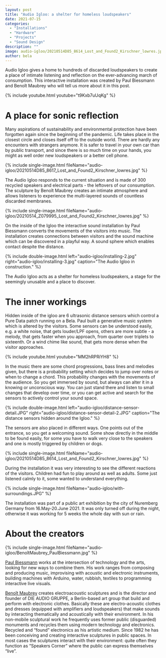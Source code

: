 ```yaml
---
layout: post
title: "Audio Igloo: a shelter for homeless loudspeakers"
date: 2021-07-15
categories:
  - "Installations"
  - "Hardware"
  - "Projects"
  - "Sound Design"
description: ""
image: audio-igloo/20210514D85_8614_Lost_and_Found2_Kirschner_lowres.jpg
author: bela
---
```


Audio Igloo gives a home to hundreds of discarded loudspeakers to create a place of intimate listening and reflection on the ever-advancing march of consumption. This interactive installation was created by Paul Biessmann and Benoît Maubrey who will tell us more about it in this post.

{% include youtube.html youtube="t9Kxb7uUqKg" %}

# A place for sonic reflection

Many aspirations of sustainability and environmental protection have been forgotten again since the beginning of the pandemic. Life takes place in the closest circle and closes itself off to the outside world. There are hardly any encounters with strangers anymore. It is safer to travel in your own car than by public transport, and since there is so much time on your hands, you might as well order new loudspeakers or a better cell phone.

{% include single-image.html fileName="audio-igloo/20210514D85_8617_Lost_and_Found2_Kirschner_lowres.jpg" %}

The Audio Igloo responds to the current situation and is made of 300 recycled speakers and electrical parts - the leftovers of our consumption. The sculpture by Benoît Maubrey creates an intimate atmosphere and allows listeners to experience the multi-layered sounds of countless discarded membranes.

{% include single-image.html fileName="audio-igloo/20210514_Z079995_Lost_and_Found2_Kirschner_lowres.jpg" %}

On the inside of the Igloo the interactive sound installation by Paul Biessmann converts the movements of the visitors into music. The installation creates connections between visitors and the sound machine which can be discovered in a playful way. A sound sphere which enables contact despite the distance.

{% include double-image.html left="audio-igloo/installing-2.jpg" right="audio-igloo/installing-3.jpg" caption="The Audio Igloo in construction." %}

The Audio Igloo acts as a shelter for homeless loudspeakers, a stage for the seemingly unusable and a place to discover.

# The inner workings

Hidden inside of the igloo are 6 ultrasonic distance sensors which control a Pure Data patch running on a Bela. Paul built a generative music system which is altered by the visitors. Some sensors can be understood easily, e.g. a white noise, that gets louder/LPF opens, others are more subtle - a melody, that gets faster when you approach, from quarter over triplets to sixteenth. Or a wind chime like sound, that gets more dense when the visitor approaches.

{% include youtube.html youtube="MM2hRPRiYH8" %}

In the music there are some chord progressions, bass lines and melodies given, but there is a probability setting which decides to jump over notes or when to change a chord. This probability changes with the movements of the audience. So you get immersed by sound, but always can alter it in a knowing or unconscious way. You can just stand there and listen to small changes that develop over time, or you can get active and search for the sensors to actively control your sound space.

{% include double-image.html left="audio-igloo/distance-sensor-detail.JPG" right="audio-igloo/distance-sensor-detail-2.JPG" caption="The distance sensors hidden around the Igloo." %}

The sensors are also placed in different ways. One points out of the entrance, so you get a welcoming sound. Some show directly in the middle to be found easily, for some you have to walk very close to the speakers and one is mostly triggered by children or dogs.

{% include single-image.html fileName="audio-igloo/20210514D85_8614_Lost_and_Found2_Kirschner_lowres.jpg" %}

During the installation it was very interesting to see the different reactions of the visitors. Children had fun to play around as well as adults. Some just listened calmly to it, some wanted to understand everything.

{% include single-image.html fileName="audio-igloo/with-surroundings.JPG" %}

The installation was part of a public art exhibition by the city of Nuremberg Germany from 16.May-20.June 2021. It was only turned off during the night, otherwise it was working for 5 weeks the whole day with sun or rain.

# About the creators

{% include single-image.html fileName="audio-igloo/BenoîtMaubrey_PaulBiessmann.jpg" %}

[Paul Biessmann](https://paul.biessmann.de/) works at the intersection of technology and the arts, looking for new ways to combine them. His work ranges from composing and producing music, improvising with acoustic and electronic instruments, building machines with Arduino, water, rubbish, textiles to programming interactive live visuals.

[Benoît Maubrey](http://benoitmaubrey.com) creates electroacoustic sculptures and is the director and founder of DIE AUDIO GRUPPE, a Berlin-based art group that build and perform with electronic  clothes. Basically  these are electro-acoustic clothes and dresses  (equipped with amplifiers and loudspeakers) that make sounds by interacting thematically and acoustically with their environment.
In his non-mobile sculptural work he frequently uses former public (disguarded) monuments and recycles them using modern technology and electronics.
Recycled and “found” electronics as his artistic medium. Since 1982 he has been conceiving and creating interactive sculptures in public spaces. In most cases the sculptures interact with their environment: quite often they function as “Speakers Corner” where the public can express themselves “live”.

